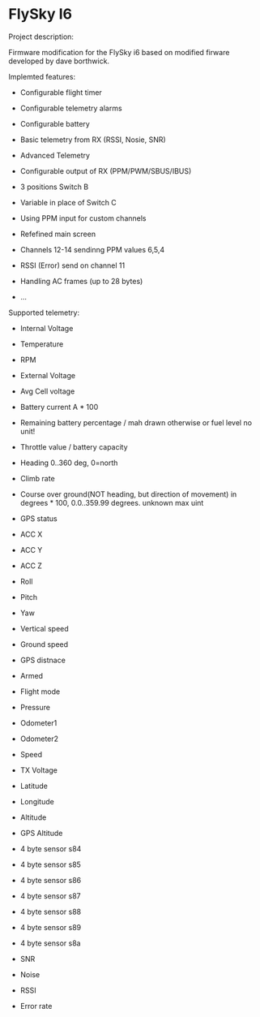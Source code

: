 # FlySky I6 
Project description:

Firmware modification for the FlySky i6 based on modified firware developed by dave borthwick.

Implemted features:

* Configurable flight timer

* Configurable telemetry alarms

* Configurable battery 

* Basic telemetry from RX (RSSI, Nosie, SNR)

* Advanced Telemetry

* Configurable output of RX (PPM/PWM/SBUS/IBUS) 

* 3 positions Switch B

* Variable in place of Switch C

* Using PPM input for custom channels

* Refefined main screen

* Channels 12-14 sendinng PPM values 6,5,4

* RSSI (Error) send on channel 11

* Handling AC frames (up to 28 bytes)

* ...

Supported telemetry:

* Internal Voltage

* Temperature

* RPM

* External Voltage

* Avg Cell voltage

* Battery current A * 100

* Remaining battery percentage / mah drawn otherwise or fuel level no unit!

* Throttle value / battery capacity

* Heading  0..360 deg, 0=north 

* Climb rate

* Course over ground(NOT heading, but direction of movement) in degrees * 100, 0.0..359.99 degrees. unknown max uint

* GPS status

* ACC X

* ACC Y

* ACC Z

* Roll

* Pitch

* Yaw

* Vertical speed

* Ground speed

* GPS distnace

* Armed 

* Flight mode

* Pressure

* Odometer1

* Odometer2

* Speed

* TX Voltage

* Latitude

* Longitude

* Altitude 

* GPS Altitude

* 4 byte sensor s84

* 4 byte sensor s85

* 4 byte sensor s86

* 4 byte sensor s87

* 4 byte sensor s88

* 4 byte sensor s89

* 4 byte sensor s8a

* SNR

* Noise

* RSSI

* Error rate
